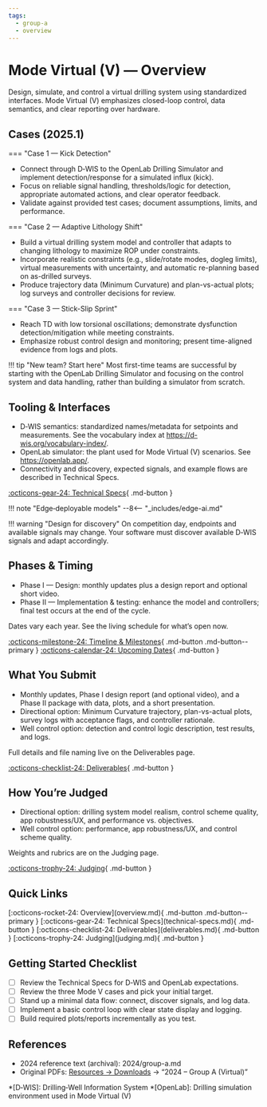 ```yaml
---
tags:
  - group-a
  - overview
---
```


# Mode Virtual (V) — Overview

Design, simulate, and control a virtual drilling system using standardized interfaces. Mode Virtual (V) emphasizes closed-loop control, data semantics, and clear reporting over hardware.

## Cases (2025.1)

=== "Case 1 — Kick Detection"

- Connect through D‑WIS to the OpenLab Drilling Simulator and implement detection/response for a simulated influx (kick).
- Focus on reliable signal handling, thresholds/logic for detection, appropriate automated actions, and clear operator feedback.
- Validate against provided test cases; document assumptions, limits, and performance.

=== "Case 2 — Adaptive Lithology Shift"

- Build a virtual drilling system model and controller that adapts to changing lithology to maximize ROP under constraints.
- Incorporate realistic constraints (e.g., slide/rotate modes, dogleg limits), virtual measurements with uncertainty, and automatic re-planning based on as-drilled surveys.
- Produce trajectory data (Minimum Curvature) and plan-vs-actual plots; log surveys and controller decisions for review.

=== "Case 3 — Stick-Slip Sprint"

- Reach TD with low torsional oscillations; demonstrate dysfunction detection/mitigation while meeting constraints.
- Emphasize robust control design and monitoring; present time-aligned evidence from logs and plots.

!!! tip "New team? Start here"
    Most first-time teams are successful by starting with the OpenLab Drilling Simulator and focusing on the control system and data handling, rather than building a simulator from scratch.

## Tooling & Interfaces

- D‑WIS semantics: standardized names/metadata for setpoints and measurements. See the vocabulary index at https://d-wis.org/vocabulary-index/.
- OpenLab simulator: the plant used for Mode Virtual (V) scenarios. See https://openlab.app/.
- Connectivity and discovery, expected signals, and example flows are described in Technical Specs.

[:octicons-gear-24: Technical Specs](technical-specs.md){ .md-button }

!!! note "Edge‑deployable models"
    --8<-- "_includes/edge-ai.md"

!!! warning "Design for discovery"
    On competition day, endpoints and available signals may change. Your software must discover available D‑WIS signals and adapt accordingly.

## Phases & Timing

- Phase I — Design: monthly updates plus a design report and optional short video.
- Phase II — Implementation & testing: enhance the model and controllers; final test occurs at the end of the cycle.

Dates vary each year. See the living schedule for what’s open now.

[:octicons-milestone-24: Timeline & Milestones](../../competition/timeline.md){ .md-button .md-button--primary }
[:octicons-calendar-24: Upcoming Dates](../../competition/upcoming.md){ .md-button }

## What You Submit

- Monthly updates, Phase I design report (and optional video), and a Phase II package with data, plots, and a short presentation.
- Directional option: Minimum Curvature trajectory, plan-vs-actual plots, survey logs with acceptance flags, and controller rationale.
- Well control option: detection and control logic description, test results, and logs.

Full details and file naming live on the Deliverables page.

[:octicons-checklist-24: Deliverables](deliverables.md){ .md-button }

## How You’re Judged

- Directional option: drilling system model realism, control scheme quality, app robustness/UX, and performance vs. objectives.
- Well control option: performance, app robustness/UX, and control scheme quality.

Weights and rubrics are on the Judging page.

[:octicons-trophy-24: Judging](judging.md){ .md-button }

## Quick Links

<div class="btn-row" markdown>
[:octicons-rocket-24: Overview](overview.md){ .md-button .md-button--primary }
[:octicons-gear-24: Technical Specs](technical-specs.md){ .md-button }
[:octicons-checklist-24: Deliverables](deliverables.md){ .md-button }
[:octicons-trophy-24: Judging](judging.md){ .md-button }
</div>

## Getting Started Checklist

- [ ] Review the Technical Specs for D‑WIS and OpenLab expectations.
- [ ] Review the three Mode V cases and pick your initial target.
- [ ] Stand up a minimal data flow: connect, discover signals, and log data.
- [ ] Implement a basic control loop with clear state display and logging.
- [ ] Build required plots/reports incrementally as you test.

## References

- 2024 reference text (archival): 2024/group-a.md
- Original PDFs: [Resources → Downloads](../../resources/downloads.md) → “2024 – Group A (Virtual)”

*[D‑WIS]: Drilling‑Well Information System
*[OpenLab]: Drilling simulation environment used in Mode Virtual (V)
